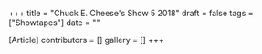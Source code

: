 +++
title = "Chuck E. Cheese's Show 5 2018"
draft = false
tags = ["Showtapes"]
date = ""

[Article]
contributors = []
gallery = []
+++
